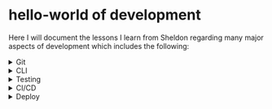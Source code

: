 # hello-world of development
Here I will document the lessons I learn from Sheldon regarding many major aspects of development which includes the following:

  <details>
    <summary>Git</summary>
    <br>
      The Git section will cover 4 main Git branching strategies.
    <br>
    <br>
    <details>
      <summary>GitFlow</summary>
      <br>
      A strategy ideal for intricate projects, organizes development and releases across multiple branches. Supports parallel feature feature development, streamlined release management, and a clear path for hotfixes.
      <br>
      Pros:
      * Clear structure for managing multiple releases and hotfixes.
      * Ideal for complex projects with multiple developers
    </details>
      <br>
      <details>
      <summary>GitHub Flow</summary>
      <br>
    </details>
      <br>
    <details>
      <summary>GitLab Flow</summary>
      <br>
    </details>
      <br>
    <details>
      <summary>Trunk-Based Development</summary>
      <br>
    </details>
    <br>  
    </details>

<details>
  <summary>CLI</summary>
  <br>
  Pending lesson on 03/04/2024
</details>

<details>
  <summary>Testing</summary>
  <br>
  Pending lesson on 03/11/2024
</details>

<details>
  <summary>CI/CD</summary>
  <br>
  Pending lesson on 03/18/2024
</details>

<details>
  <summary>Deploy</summary>
    <br>
    Pending lesson on 03/25/2024
</details>
